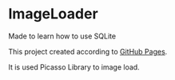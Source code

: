 # ImageLoader
Made to learn how to  use SQLite 

This project created according to [GitHub Pages](https://github.com/codepath/android_guides/wiki/Sample-Android-Apps).
 
It is used Picasso Library to image load.
